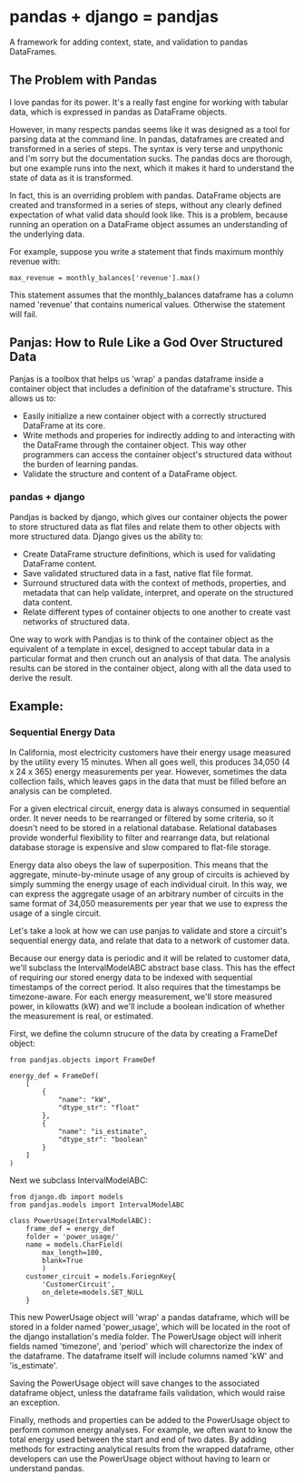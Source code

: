 # pandas + django = pandjas
A framework for adding context, state, and validation to pandas DataFrames.

## The Problem with Pandas
I love pandas for its power.  It's a really fast engine for working with tabular data, which is expressed in pandas as DataFrame objects.

However, in many respects pandas seems like it was designed as a tool for parsing data at the command line.  In pandas, dataframes are created and transformed in a series of steps.  The syntax is very terse and unpythonic and I'm sorry but the documentation sucks. The pandas docs are thorough, but one example runs into the next, which it makes it hard to understand the state of data as it is transformed.

In fact, this is an overriding problem with pandas.  DataFrame objects are created and transformed in a series of steps, without any clearly defined expectation of what valid data should look like.  This is a problem, because running an operation on a DataFrame object assumes an understanding of the underlying data.

For example, suppose you write a statement that finds maximum monthly revenue with:

`max_revenue = monthly_balances['revenue'].max()`

This statement assumes that the monthly_balances dataframe has a column named 'revenue' that contains numerical values.  Otherwise the statement will fail.

## Panjas: How to Rule Like a God Over Structured Data
Panjas is a toolbox that helps us 'wrap' a pandas dataframe inside a container object that includes a definition of the dataframe's  structure.  This allows us to:

+ Easily initialize a new container object with a correctly structured DataFrame at its core.
+ Write methods and properies for indirectly adding to and interacting with the DataFrame through the container object. This way other programmers can access the container object's structured data without the burden of learning pandas.
+ Validate the structure and content of a DataFrame object.

### pandas + django
Pandjas is backed by django, which gives our container objects the power to store structured data as flat files and relate them to other objects with more structured data.  Django gives us the ability to:

+ Create DataFrame structure definitions, which is used for validating DataFrame content.
+ Save validated structured data in a fast, native flat file format.
+ Surround structured data with the context of methods, properties, and metadata that can help validate, interpret, and operate on the structured data content.
+ Relate different types of container objects to one another to create vast networks of structured data.

One way to work with Pandjas is to think of the container object as the equivalent of a template in excel, designed to accept tabular data in a particular format and then crunch out an analysis of that data.  The analysis results can be stored in the container object, along with all the data used to derive the result.

## Example:
### Sequential Energy Data
In California, most electricity customers have their energy usage measured by the utility every 15 minutes.  When all goes well, this produces 34,050 (4 x 24 x 365) energy measurements per year.  However, sometimes the data collection fails, which leaves gaps in the data that must be filled before an analysis can be completed.

For a given electrical circuit, energy data is always consumed in sequential order.  It never needs to be rearranged or filtered by some criteria, so it doesn't need to be stored in a relational database.  Relational databases provide wonderful flexibility to filter and rearrange data, but relational database storage is expensive and slow compared to flat-file storage.

Energy data also obeys the law of superposition.  This means that the aggregate, minute-by-minute usage of any group of circuits is achieved by simply summing the energy usage of each individual ciruit.  In this way, we can express the aggregate usage of an arbitrary number of circuits in the same format of 34,050 measurements per year that we use to express the usage of a single circuit.

Let's take a look at how we can use panjas to validate and store a circuit's sequential energy data, and relate that data to a network of customer data.

Because our energy data is periodic and it will be related to customer data, we'll subclass the IntervalModelABC abstract base class.  This has the effect of requiring our stored energy data to be indexed with sequential timestamps of the correct period.  It also requires that the timestamps be timezone-aware.  For each energy measurement, we'll store measured power, in kilowatts (kW) and we'll include a boolean indication of whether the measurement is real, or estimated.

First, we define the column strucure of the data by creating a FrameDef object:
```
from pandjas.objects import FrameDef

energy_def = FrameDef(
    [
        {
            "name": "kW",
            "dtype_str": "float"
        },
        {
            "name": "is_estimate",
            "dtype_str": "boolean"
        }
    ]
)
```

Next we subclass IntervalModelABC:

```
from django.db import models
from pandjas.models import IntervalModelABC

class PowerUsage(IntervalModelABC):
    frame_def = energy_def
    folder = 'power_usage/'
    name = models.CharField(
        max_length=100,
        blank=True
        )
    customer_circuit = models.ForiegnKey{
        'CustomerCircuit',
        on_delete=models.SET_NULL
    }
```

This new PowerUsage object will 'wrap' a pandas dataframe, which will be stored in a folder named 'power_usage', which will be located in the root of the django installation's media folder.  The PowerUsage object will inherit fields named 'timezone', and 'period' which will charectorize the index of the dataframe.  The dataframe itself will include columns named 'kW' and 'is_estimate'.

Saving the PowerUsage object will save changes to the associated dataframe object, unless the dataframe fails validation, which would raise an exception.

Finally, methods and properties can be added to the PowerUsage object to perform common energy analyses.  For example, we often want to know the total energy used between the start and end of two dates.  By adding methods for extracting analytical results from the wrapped dataframe, other developers can use the PowerUsage object without having to learn or understand pandas. 

